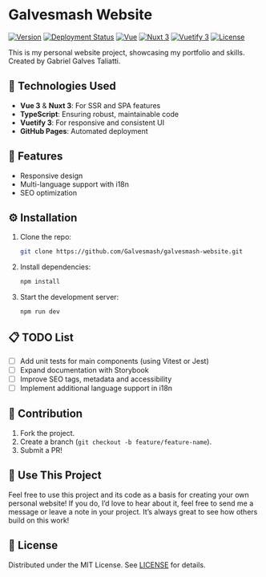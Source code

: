 # Galvesmash Website

[![Version](https://img.shields.io/badge/version-0.5.0-blue)](https://github.com/Galvesmash/galvesmash-website/releases)
[![Deployment Status](https://img.shields.io/github/deploy-status/Galvesmash/galvesmash-website/deployments)](https://galvesmash.com)
[![Vue](https://img.shields.io/badge/vue-3.4.21-green)](https://vuejs.org/)
[![Nuxt 3](https://img.shields.io/badge/nuxt-3.10.3-brightgreen)](https://nuxtjs.org/)
[![Vuetify 3](https://img.shields.io/badge/vuetify-3.5.9-brightblue)](https://vuetifyjs.com/)
[![License](https://img.shields.io/github/license/Galvesmash/galvesmash-website)](./LICENSE)

This is my personal website project, showcasing my portfolio and skills.
Created by Gabriel Galves Taliatti.

## 🎨 Technologies Used
- **Vue 3** & **Nuxt 3**: For SSR and SPA features
- **TypeScript**: Ensuring robust, maintainable code
- **Vuetify 3**: For responsive and consistent UI
- **GitHub Pages**: Automated deployment

## 🚀 Features
- Responsive design
- Multi-language support with i18n
- SEO optimization

## ⚙️ Installation
1. Clone the repo:
   ```bash
   git clone https://github.com/Galvesmash/galvesmash-website.git
   ```
2. Install dependencies:
   ```bash
   npm install
   ```
3. Start the development server:
   ```bash
   npm run dev
   ```

## 📋 TODO List
- [ ] Add unit tests for main components (using Vitest or Jest)
- [ ] Expand documentation with Storybook
- [ ] Improve SEO tags, metadata and accessibility
- [ ] Implement additional language support in i18n

## 📄 Contribution
1. Fork the project.
2. Create a branch (`git checkout -b feature/feature-name`).
3. Submit a PR!

## 🔄 Use This Project
Feel free to use this project and its code as a basis for creating your own personal website!
If you do, I’d love to hear about it, feel free to send me a message or leave a note in your project.
It’s always great to see how others build on this work!

## 📜 License
Distributed under the MIT License. See [LICENSE](./LICENSE) for details.
